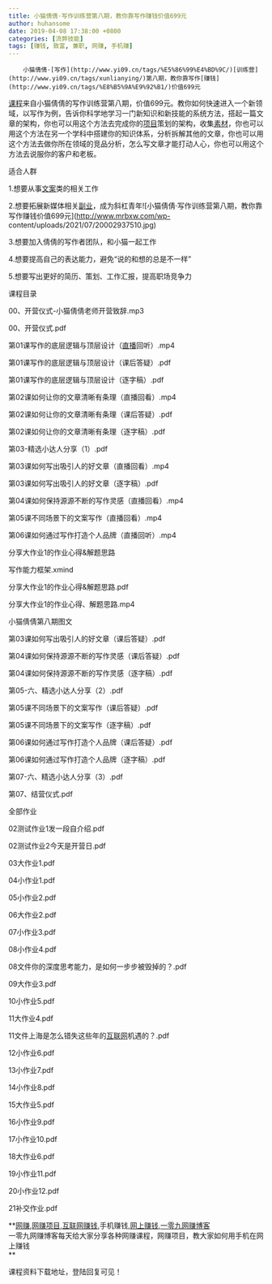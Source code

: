 ```yaml
---
title: 小猫倩倩·写作训练营第八期，教你靠写作赚钱价值699元
author: huhansome
date: 2019-04-08 17:38:00 +0800
categories: [流弊技能]
tags: [赚钱, 致富, 兼职, 网赚, 手机赚]
---
```



        小猫倩倩·[写作](http://www.yi09.cn/tags/%E5%86%99%E4%BD%9C/)[训练营](http://www.yi09.cn/tags/xunlianying/)第八期，教你靠写作[赚钱](http://www.yi09.cn/tags/%E8%B5%9A%E9%92%B1/)价值699元

[课程](http://www.yi09.cn/tags/%E8%AF%BE%E7%A8%8B/)来自小猫倩倩的写作训练营第八期，价值699元。教你如何快速进入一个新领域，以写作为例，告诉你科学地学习一门新知识和新技能的系统方法，搭起一篇文章的架构，你也可以用这个方法去完成你的[项目](http://www.yi09.cn/tags/%E9%A1%B9%E7%9B%AE/)策划的架构，收集[素材](http://www.yi09.cn/tags/%E7%B4%A0%E6%9D%90/)，你也可以用这个方法在另一个学科中搭建你的知识体系，分析拆解其他的文章，你也可以用这个方法去做你所在领域的竞品分析，怎么写文章才能打动人心，你也可以用这个方法去说服你的客户和老板。

适合人群

1.想要从事[文案](http://www.yi09.cn/tags/%E6%96%87%E6%A1%88/)类的相关工作

2.想要拓展新媒体相关[副业](http://www.yi09.cn/tags/%E5%89%AF%E4%B8%9A/)，成为斜杠青年![小猫倩倩·写作训练营第八期，教你靠写作赚钱价值699元](http://www.mrbxw.com/wp-
content/uploads/2021/07/20002937510.jpg)

3.想要加入倩倩的写作者团队，和小猫一起工作

4.想要提高自己的表达能力，避免“说的和想的总是不一样”

5.想要写出更好的简历、策划、工作汇报，提高职场竞争力

课程目录

00、开营仪式-小猫倩倩老师开营致辞.mp3

00、开营仪式.pdf

第01课写作的底层逻辑与顶层设计（[直播](http://www.yi09.cn/tags/%E7%9B%B4%E6%92%AD/)回听）.mp4

第01课写作的底层逻辑与顶层设计（课后答疑）.pdf

第01课写作的底层逻辑与顶层设计（逐字稿）.pdf

第02课如何让你的文章清晰有条理（直播回看）.mp4

第02课如何让你的文章清晰有条理（课后答疑）.pdf

第02课如何让你的文章清晰有条理（逐字稿）.pdf

第03-精选小达人分享（1）.pdf

第03课如何写出吸引人的好文章（直播回看）.mp4

第03课如何写出吸引人的好文章（逐字稿）.pdf

第04课如何保持源源不断的写作灵感（直播回看）.mp4

第05课不同场景下的文案写作（直播回看）.mp4

第06课如何通过写作打造个人品牌（直播回听）.mp4

分享大作业1的作业心得&解题思路

写作能力框架.xmind

分享大作业1的作业心得&解题思路.pdf

分享大作业1的作业心得、解题思路.mp4

小猫倩倩第八期图文

第03课如何写出吸引人的好文章（课后答疑）.pdf

第04课如何保持源源不断的写作灵感（课后答疑）.pdf

第04课如何保持源源不断的写作灵感（逐字稿）.pdf

第05-六、精选小达人分享（2）.pdf

第05课不同场景下的文案写作（课后答疑）.pdf

第05课不同场景下的文案写作（逐字稿）.pdf

第06课如何通过写作打造个人品牌（课后答疑）.pdf

第06课如何通过写作打造个人品牌（逐字稿）.pdf

第07-六、精选小达人分享（3）.pdf

第07、结营仪式.pdf

全部作业

02测试作业1发一段自介绍.pdf

02测试作业2今天是开营日.pdf

03大作业1.pdf

04小作业1.pdf

05小作业2.pdf

06大作业2.pdf

07小作业3.pdf

08小作业4.pdf

08文件你的深度思考能力，是如何一步步被毁掉的？.pdf

09大作业3.pdf

10小作业5.pdf

11大作业4.pdf

11文件上海是怎么错失这些年的[互联网](http://www.yi09.cn/tags/%E4%BA%92%E8%81%94%E7%BD%91/)机遇的？.pdf

12小作业6.pdf

13小作业7.pdf

14小作业8.pdf

15大作业5.pdf

16小作业9.pdf

17小作业10.pdf

18大作业6.pdf

19小作业11.pdf

20小作业12.pdf

21补交作业.pdf

  

  

**[网赚](http://www.yi09.cn/tags/%E7%BD%91%E8%B5%9A/),[网赚项目](http://www.yi09.cn/tags/%E7%BD%91%E8%B5%9A%E9%A1%B9%E7%9B%AE/),[互联网赚钱](http://www.yi09.cn/tags/%E4%BA%92%E8%81%94%E7%BD%91%E8%B5%9A%E9%92%B1/),手机赚钱,[网上赚钱](http://www.yi09.cn/tags/%E7%BD%91%E4%B8%8A%E8%B5%9A%E9%92%B1/),[一零九网赚博客](http://www.yi09.cn/tags/%E4%B8%80%E9%9B%B6%E4%B9%9D%E7%BD%91%E8%B5%9A%E5%8D%9A%E5%AE%A2/)  
一零九网赚博客每天给大家分享各种网赚课程，网赚项目，教大家如何用手机在网上赚钱  
**  
  
  

课程资料下载地址，登陆回复可见！

